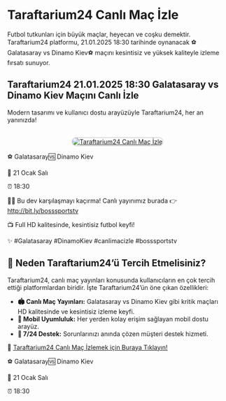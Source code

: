 <h1>Taraftarium24 Canlı Maç İzle</h1>
<p>Futbol tutkunları için büyük maçlar, heyecan ve coşku demektir. Taraftarium24 platformu, 21.01.2025 18:30 tarihinde oynanacak ⚽️Galatasaray vs Dinamo Kiev⚽️ maçını kesintisiz ve yüksek kaliteyle izleme fırsatı sunuyor.</p>
<p><h2>Taraftarium24 21.01.2025 18:30 Galatasaray vs Dinamo Kiev Maçını Canlı İzle</h2></p>

<p>Modern tasarımı ve kullanıcı dostu arayüzüyle Taraftarium24, her an yanınızda!</p>
<center>
<br>
<a href="https://bit.ly/bosssportstv" title="Taraftarium24 Giriş">
<img src="https://i.ibb.co/5K7Ks6w/zzzz3.gif" alt="Taraftarium24 Canlı Maç İzle" style="max-width: 100%; border: 2px solid #ddd; border-radius: 10px;">
</a>
</center>

<p>⚽️ Galatasaray🆚 Dinamo Kiev</p>
<p>📅 21 Ocak Salı</p>
<p>⏰ 18:30</p>
<p>🔴🔶 Bu dev karşılaşmayı kaçırma! Canlı yayınımız burada 👉 <a href="http://bit.ly/bosssportstv">http://bit.ly/bosssportstv</a></p>
<p>📺 Full HD kalitesinde, kesintisiz futbol keyfi!</p>
<p>✨ #Galatasaray #DinamoKiev #canlimacizle #bosssportstv</p>

<h2>🌟 Neden Taraftarium24’ü Tercih Etmelisiniz?</h2>
<p>Taraftarium24, canlı maç yayınları konusunda kullanıcıların en çok tercih ettiği platformlardan biridir. İşte Taraftarium24’ün öne çıkan özellikleri:</p>
<ul>
  <li><strong>🏟 Canlı Maç Yayınları:</strong> Galatasaray vs Dinamo Kiev gibi kritik maçları HD kalitesinde ve kesintisiz izleme keyfi.</li>
  <li><strong>📱 Mobil Uyumluluk:</strong> Her yerden kolay erişim sağlayan mobil dostu arayüz.</li>
  <li><strong>💬 7/24 Destek:</strong> Sorunlarınızı anında çözen müşteri destek hizmeti.</li>
</ul>
<p>📌 <a href="https://bit.ly/bosssportstv" title="Taraftarium24 Giriş">Taraftarium24 Canlı Maç İzlemek için Buraya Tıklayın!</a></p>
<p>⚽️ Galatasaray🆚 Dinamo Kiev</p>
<p>📅 21 Ocak Salı</p>
<p>⏰ 18:30</p>

